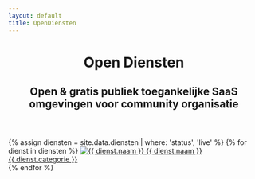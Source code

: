 ```yaml
---
layout: default
title: OpenDiensten
---
```


<div class="desktop">
  <header>
    <h1>Open Diensten</h1>
    <h2>Open & gratis publiek toegankelijke SaaS omgevingen voor community organisatie</h2>
  </header>
  
  <main class="icons-container">
    {% assign diensten = site.data.diensten | where: 'status', 'live' %}
    {% for dienst in diensten %}
      <a href="{{ dienst.url }}" class="icon" target="_blank">
        <img src="{{ dienst.favicon }}" alt="{{ dienst.naam }}">
        <span>{{ dienst.naam }}</span>
        <div class="icon-label">{{ dienst.categorie }}</div>
      </a>
    {% endfor %}
  </main>
</div>